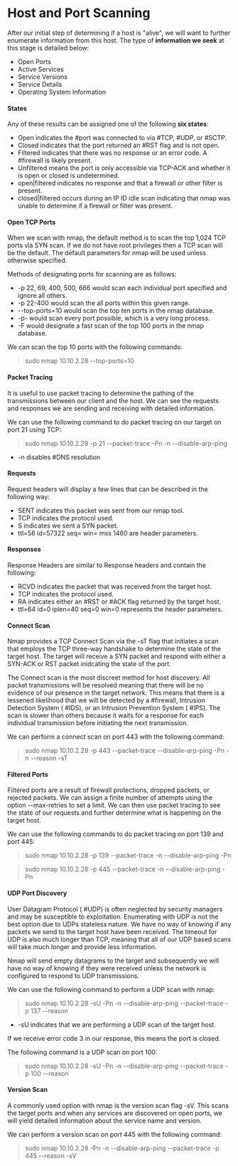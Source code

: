 # Host and Port Scanning

After our initial step of determining if a host is "alive", we will want to further enumerate information from this host. The type of **information we seek** at this stage is detailed below:

- Open Ports
- Active Services
- Service Versions
- Service Details
- Operating System Information
#### States

Any of these results can be assigned one of the following **six states**:

- Open indicates the #port was connected to via #TCP, #UDP, or #SCTP.
- Closed indicates that the port returned an #RST flag and is not open.
- Filtered indicates that there was no response or an error code. A #firewall is likely present.
- Unfiltered means the port is only accessible via TCP-ACK and whether it is open or closed is undetermined.
- open|filtered indicates no response and that a firewall or other filter is present.
- closed|filtered occurs during an IP ID idle scan indicating that nmap was unable to determine if a firewall or filter was present.

#### Open TCP Ports

When we scan with nmap, the default method is to scan the top 1,024 TCP ports via SYN scan. If we do not have root privileges then a TCP scan will be the default. The default parameters for nmap will be used unless otherwise specified.

Methods of designating ports for scanning are as follows:

- -p 22, 69, 400, 500, 666 would scan each individual port specified and ignore all others.
- -p 22-400 would scan the all ports within this given range.
- --top-ports=10 would scan the top ten ports in the nmap database.
- -p- would scan every port possible, which is a very long process.
- -F would designate a fast scan of the top 100 ports in the nmap database.

We can scan the top 10 ports with the following commands:

>sudo nmap 10.10.2.28 --top-ports=10

#### Packet Tracing

It is useful to use packet tracing to determine the pathing of the transmissions between our client and the host. We can see the requests and responses we are sending and receiving with detailed information. 

We can use the following command to do packet tracing on our target on port 21 using TCP:

>sudo nmap 10.10.2.28 -p 21 --packet-trace -Pn -n --disable-arp-ping

- -n disables #DNS resolution

#### Requests

Request headers will display a few lines that can be described in the following way:

- SENT indicates this packet was sent from our nmap tool.
- TCP indicates the protocol used.
- S indicates we sent a SYN packet.
- ttl=56 id=57322 seq= win= mss 1460 are header parameters.

#### Responses

Response Headers are similar to Response headers and contain the following:

- RCVD indicates the packet that was received from the target host.
- TCP indicates the protocol used.
- RA indicates either an #RST or #ACK flag returned by the target host.
- ttl=64 id=0 iplen=40 seq=0 win=0 represents the header parameters.

#### Connect Scan

Nmap provides a TCP Connect Scan via the -sT flag that initiates a scan that employs the TCP three-way handshake to determine the state of the target host. The target will receive a SYN packet and respond with either a SYN-ACK or RST packet inidcating the state of the port.

The Connect scan is the most discreet method for host discovery. All packet transmissions will be resolved meaning that there will be no evidence of our presence in the target network. This means that there is a lessened likelihood that we will be detected by a #firewall, Intrusion Detection System ( #IDS), or an Intrusion Prevention System ( #IPS). The scan is slower than others because it waits for a response for each individual transmission before initiating the next transmission.

We can perform a connect scan on port 443 with the following command:

>sudo nmap 10.10.2.28 -p 443 --packet-trace --disable-arp-ping -Pn -n --reason -sT

#### Filtered Ports

Filtered ports are a result of firewall protections, dropped packets, or rejected packets. We can assign a finite number of attempts using the option --max-retries to set a limit. We can then use packet tracing to see the state of our requests and further determine what is happening on the target host.

We can use the following commands to do packet tracing on port 139 and port 445:

>sudo nmap 10.10.2.28 -p 139 --packet-trace -n --disable-arp-ping -Pn

>sudo nmap 10.10.2.28 -p 445 --packet-trace -n --disable-arp-ping -Pn

#### UDP Port Discovery

User Datagram Protocol ( #UDP) is often neglected by security managers and may be susceptible to exploitation. Enumerating with UDP is not the best option due to UDPs stateless nature. We have no way of knowing if any packets we send to the target host have been received. The timeout for UDP is also much longer than TCP, meaning that all of our UDP based scans will take much longer and provide less information.

Nmap will send empty datagrams to the target and subsequently we will have no way of knowing if they were received unless the network is configured to respond to UDP transmissions. 

We can use the following command to perform a UDP scan with nmap:

>sudo nmap 10.10.2.28 -sU -Pn -n --disable-arp-ping --packet-trace -p 137 --reason

- -sU indicates that we are performing a UDP scan of the target host.

If we receive error code 3 in our response, this means the port is closed.

The following command is a UDP scan on port 100:

>sudo nmap 10.10.2.28 -sU -Pn -n --disable-arp-ping --packet-trace -p 100 --reason

#### Version Scan

A commonly used option with nmap is the version scan flag -sV. This scans the target ports and when any services are discovered on open ports, we will yield detailed information about the service name and version.

We can perform a version scan on port 445 with the following command:

>sudo nmap 10.10.2.28 -Pn -n --disable-arp-ping --packet-trace -p 445 --reason -sV


